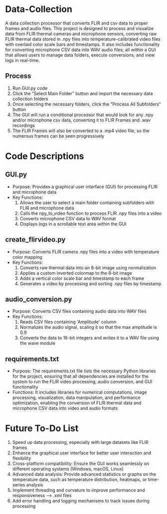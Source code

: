 # Data-Collection
A data collection processor that converts FLIR and csv data to proper frames and audio files. This project is designed to process and visualize data from FLIR thermal cameras and microphone sensors, converting raw FLIR thermal data stored in .npy files into temperature-calibrated video files with overlaid color scale bars and timestamps. It also includes functionality for converting microphone CSV data into WAV audio files, all within a GUI that allows users to manage data folders, execute conversions, and view logs in real-time.

## Process
  1) Run GUI.py code
  2) Click the "Select Main Folder" button and import the necessary data collection folders
  3) Once selecting the necessary folders, click the "Process All Subfolders" button
  4) The GUI will run a conditional processor that would look for any .npy and/or microphone csv data, converting it to FLIR Frames and .wav recordings
  5) The FLIR Frames will also be converted to a .mp4 video file, so the numerous frames can be seen progressively

# Code Descriptions

## GUI.py
- Purpose: Provides a graphical user interface (GUI) for processing FLIR and microphone data
- Key Functions:
  1) Allows the user to select a main folder containing subfolders with FLIR and microphone data
  2) Calls the npy_to_video function to process FLIR .npy files into a video
  3) Converts microphone CSV data to WAV format
  4) Displays logs in a scrollable text area within the GUI

## create_flirvideo.py
- Purpose: Converts FLIR camera .npy files into a video with temperature color mapping
- Key Functions:
  1) Converts raw thermal data into an 8-bit image using normalization
  2) Applies a custom inverted colormap to the 8-bit image
  3) Adds a vertical color scale bar and timestamp to each frame
  4) Generates a video by processing and sorting .npy files by timestamp

## audio_conversion.py
- Purpose: Converts CSV files containing audio data into WAV files
- Key Functions:
  1) Reads CSV files containing 'Amplitude' column
  2) Normalizes the audio signal, scaling it so that the max amplitude is 0.9
  3) Converts the data to 16-bit integers and writes it to a WAV file using the wave module
 
## requirements.txt
- Purpose: The requirements.txt file lists the necessary Python libraries for the project, ensuring that all dependencies are installed for the system to run the FLIR video processing, audio conversion, and GUI functionality
- Functions: It includes libraries for numerical computations, image processing, visualization, data manipulation, and performance optimization, enabling the conversion of FLIR thermal data and microphone CSV data into video and audio formats

# Future To-Do List
  1) Speed up data processing, especially with large datasets like FLIR frames
  2) Enhance the graphical user interface for better user interaction and flexibility
  3) Cross-platform compatibility: Ensure the GUI works seamlessly on different operating systems (Windows, macOS, Linux)
  4) Advanced data analysis: Provide advanced statistics or graphs on the temperature data, such as temperature distribution, heatmaps, or time-series analysis
  5) Implement threading and curvature to improve performance and responsiveness --> .xml files
  6) Add error handling and logging mechanisms to track issues during processing
